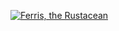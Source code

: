 [![Ferris, the Rustacean](https://rustacean.net/more-crabby-things/dancing-ferris.gif)](https://www.rust-lang.org/)
